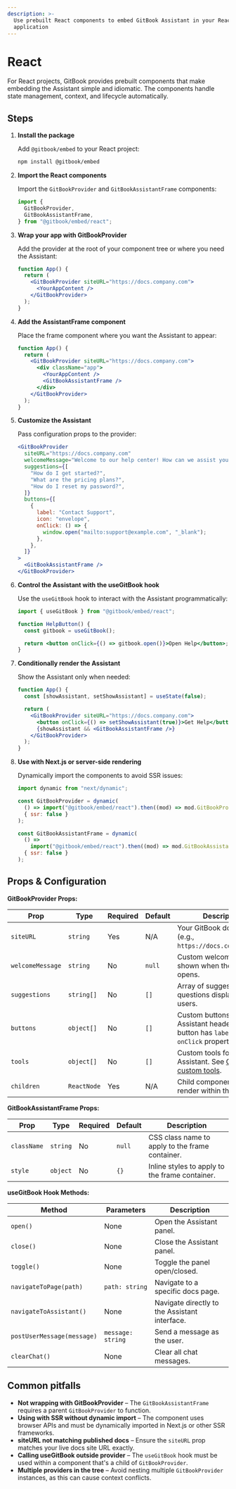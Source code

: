 ```yaml
---
description: >-
  Use prebuilt React components to embed GitBook Assistant in your React
  application
---
```


# React

For React projects, GitBook provides prebuilt components that make embedding the Assistant simple and idiomatic. The components handle state management, context, and lifecycle automatically.

## Steps

1.  **Install the package**

    Add `@gitbook/embed` to your React project:

    ```bash
    npm install @gitbook/embed
    ```
2.  **Import the React components**

    Import the `GitBookProvider` and `GitBookAssistantFrame` components:

    ```jsx
    import {
      GitBookProvider,
      GitBookAssistantFrame,
    } from "@gitbook/embed/react";
    ```
3.  **Wrap your app with GitBookProvider**

    Add the provider at the root of your component tree or where you need the Assistant:

    ```jsx
    function App() {
      return (
        <GitBookProvider siteURL="https://docs.company.com">
          <YourAppContent />
        </GitBookProvider>
      );
    }
    ```
4.  **Add the AssistantFrame component**

    Place the frame component where you want the Assistant to appear:

    ```jsx
    function App() {
      return (
        <GitBookProvider siteURL="https://docs.company.com">
          <div className="app">
            <YourAppContent />
            <GitBookAssistantFrame />
          </div>
        </GitBookProvider>
      );
    }
    ```
5.  **Customize the Assistant**

    Pass configuration props to the provider:

    ```jsx
    <GitBookProvider
      siteURL="https://docs.company.com"
      welcomeMessage="Welcome to our help center! How can we assist you today?"
      suggestions={[
        "How do I get started?",
        "What are the pricing plans?",
        "How do I reset my password?",
      ]}
      buttons={[
        {
          label: "Contact Support",
          icon: "envelope",
          onClick: () => {
            window.open("mailto:support@example.com", "_blank");
          },
        },
      ]}
    >
      <GitBookAssistantFrame />
    </GitBookProvider>
    ```
6.  **Control the Assistant with the useGitBook hook**

    Use the `useGitBook` hook to interact with the Assistant programmatically:

    ```jsx
    import { useGitBook } from "@gitbook/embed/react";

    function HelpButton() {
      const gitbook = useGitBook();

      return <button onClick={() => gitbook.open()}>Open Help</button>;
    }
    ```
7.  **Conditionally render the Assistant**

    Show the Assistant only when needed:

    ```jsx
    function App() {
      const [showAssistant, setShowAssistant] = useState(false);

      return (
        <GitBookProvider siteURL="https://docs.company.com">
          <button onClick={() => setShowAssistant(true)}>Get Help</button>
          {showAssistant && <GitBookAssistantFrame />}
        </GitBookProvider>
      );
    }
    ```
8.  **Use with Next.js or server-side rendering**

    Dynamically import the components to avoid SSR issues:

    ```jsx
    import dynamic from "next/dynamic";

    const GitBookProvider = dynamic(
      () => import("@gitbook/embed/react").then((mod) => mod.GitBookProvider),
      { ssr: false }
    );

    const GitBookAssistantFrame = dynamic(
      () =>
        import("@gitbook/embed/react").then((mod) => mod.GitBookAssistantFrame),
      { ssr: false }
    );
    ```

## Props & Configuration

**GitBookProvider Props:**

| Prop             | Type        | Required | Default | Description                                                                                             |
| ---------------- | ----------- | -------- | ------- | ------------------------------------------------------------------------------------------------------- |
| `siteURL`        | `string`    | Yes      | N/A     | Your GitBook docs site URL (e.g., `https://docs.company.com`).                                          |
| `welcomeMessage` | `string`    | No       | `null`  | Custom welcome message shown when the Assistant opens.                                                  |
| `suggestions`    | `string[]`  | No       | `[]`    | Array of suggested questions displayed to users.                                                        |
| `buttons`        | `object[]`  | No       | `[]`    | Custom buttons in the Assistant header. Each button has `label`, `icon`, and `onClick` properties.      |
| `tools`          | `object[]`  | No       | `[]`    | Custom tools for the Assistant. See [Creating custom tools](../configuration/creating-custom-tools.md). |
| `children`       | `ReactNode` | Yes      | N/A     | Child components to render within the provider.                                                         |

**GitBookAssistantFrame Props:**

| Prop        | Type     | Required | Default | Description                                     |
| ----------- | -------- | -------- | ------- | ----------------------------------------------- |
| `className` | `string` | No       | `null`  | CSS class name to apply to the frame container. |
| `style`     | `object` | No       | `{}`    | Inline styles to apply to the frame container.  |

**useGitBook Hook Methods:**

| Method                     | Parameters        | Description                                   |
| -------------------------- | ----------------- | --------------------------------------------- |
| `open()`                   | None              | Open the Assistant panel.                     |
| `close()`                  | None              | Close the Assistant panel.                    |
| `toggle()`                 | None              | Toggle the panel open/closed.                 |
| `navigateToPage(path)`     | `path: string`    | Navigate to a specific docs page.             |
| `navigateToAssistant()`    | None              | Navigate directly to the Assistant interface. |
| `postUserMessage(message)` | `message: string` | Send a message as the user.                   |
| `clearChat()`              | None              | Clear all chat messages.                      |

## Common pitfalls

* **Not wrapping with GitBookProvider** – The `GitBookAssistantFrame` requires a parent `GitBookProvider` to function.
* **Using with SSR without dynamic import** – The component uses browser APIs and must be dynamically imported in Next.js or other SSR frameworks.
* **siteURL not matching published docs** – Ensure the `siteURL` prop matches your live docs site URL exactly.
* **Calling useGitBook outside provider** – The `useGitBook` hook must be used within a component that's a child of `GitBookProvider`.
* **Multiple providers in the tree** – Avoid nesting multiple `GitBookProvider` instances, as this can cause context conflicts.
